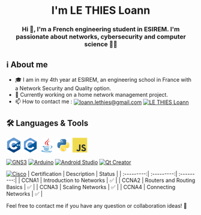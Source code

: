 <h1 align="center">
  I'm LE THIES Loann
</h1>

<h3 align="center">
  Hi 👋, I'm a French engineering student in ESIREM. I'm passionate about networks, cybersecurity and computer science 🧑‍💻
</h3>

## ℹ️ About me 
- 🎓 I am in my 4th year at ESIREM, an engineering school in France with a Network Security and Quality option.
- 🔭 Currently working on a home network management project.
- 📫 How to contact me : <a href="mailto:loann.lethies@gmail.com"><img align="center" src="https://upload.wikimedia.org/wikipedia/commons/7/7e/Gmail_icon_%282020%29.svg" alt="loann.lethies@gmail.com" height="30" width="30" /></a> <a href="https://www.linkedin.com/in/loann-le-thies-14b65424a/"><img img align="center" src="https://upload.wikimedia.org/wikipedia/commons/c/ca/LinkedIn_logo_initials.png" alt="LE THIES Loann" height="30" width="30"></a>


## 🛠️ Languages & Tools

<p align="left">
  <a href="https://www.w3schools.com/cpp/" target="_blank" rel="noreferrer"><img src="https://raw.githubusercontent.com/devicons/devicon/master/icons/cplusplus/cplusplus-original.svg" alt="C++" width="40" height="40"/></a>
  <a href="https://www.w3schools.com/cpp/" target="_blank" rel="noreferrer"><img src="https://raw.githubusercontent.com/devicons/devicon/master/icons/c/c-original.svg" alt="C" width="40" height="40"/></a>
  <a href="https://www.w3schools.com/java/" target="_blank" rel="noreferrer"><img src="https://raw.githubusercontent.com/devicons/devicon/master/icons/java/java-original.svg" alt="Java" width="40" height="40"/></a>
  <a href="https://www.python.org/" target="_blank" rel="noreferrer"><img src="https://raw.githubusercontent.com/devicons/devicon/master/icons/python/python-original.svg" alt="Python" width="40" height="40"/></a>
  <a href="https://www.javascript.com/" target="_blank" rel="noreferrer"><img src="https://raw.githubusercontent.com/devicons/devicon/master/icons/javascript/javascript-original.svg" alt="JavaScript" width="40" height="40"/></a> 
</p>
  
<p align="left">
  <a href="https://www.gns3.com/" target="_blank" rel="noreferrer"><img src="https://www.gns3.com/assets/custom/gns3/images/logo-colour.png" alt="GNS3" width="40" height="40"/></a>
  <a href="https://www.arduino.cc/" target="_blank" rel="noreferrer"><img src="https://www.vectorlogo.zone/logos/arduino/arduino-icon.svg" alt="Arduino" width="40" height="40"/></a>
  <a href="https://developer.android.com/studio" target="_blank" rel="noreferrer"><img src="https://upload.wikimedia.org/wikipedia/commons/9/95/Android_Studio_Icon_3.6.svg" alt="Android Studio" width="40" height="40"/></a>
  <a href="https://www.qt.io/product/development-tools" target="_blank" rel="noreferrer"><img src="https://upload.wikimedia.org/wikipedia/commons/0/0b/Qt_logo_2016.svg" alt="Qt Creator" width="40" height="40"/></a>
</p> 
  
<a href="https://www.cisco.com/" target="_blank" rel="noreferrer"><img src="https://upload.wikimedia.org/wikipedia/commons/0/08/Cisco_logo_blue_2016.svg" alt="Cisco" width="60" height="40"/></a>
  | Certification | Description | Status |
  | :---------:| :---------:| :---------:|
  | CCNA1 | Introduction to Networks | ✅ |
  | CCNA2 | Routers and Routing Basics | ✅ |
  | CCNA3 | Scaling Networks | ✅ |
  | CCNA4 | Connecting Networks | ✅ |


Feel free to contact me if you have any question or collaboration ideas! 🤝
